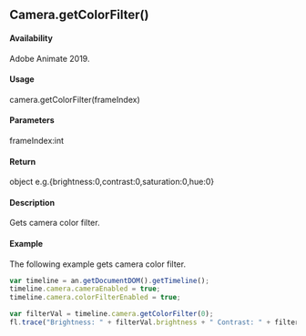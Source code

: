 ## Camera.getColorFilter()

#### Availability

Adobe Animate 2019.

#### Usage

camera.getColorFilter(frameIndex)

#### Parameters

frameIndex:int

#### Return

object
e.g.{brightness:0,contrast:0,saturation:0,hue:0}

#### Description

Gets camera color filter.

#### Example

The following example gets camera color filter.

```javascript
var timeline = an.getDocumentDOM().getTimeline();
timeline.camera.cameraEnabled = true;
timeline.camera.colorFilterEnabled = true;

var filterVal = timeline.camera.getColorFilter(0);
fl.trace("Brightness: " + filterVal.brightness + " Contrast: " + filterVal.contrast + " Saturation: " + filterVal.saturation + " Hue: " + filterVal.hue);
```
